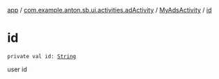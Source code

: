 [app](../../index.md) / [com.example.anton.sb.ui.activities.adActivity](../index.md) / [MyAdsActivity](index.md) / [id](./id.md)

# id

`private val id: `[`String`](https://kotlinlang.org/api/latest/jvm/stdlib/kotlin/-string/index.html)

user id

